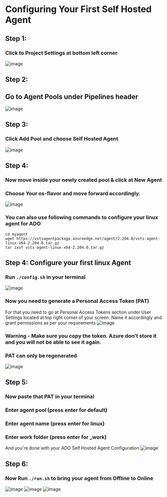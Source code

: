 # Configuring Your First Self Hosted Agent
## Step 1:
### Click to Project Settings at bottom left corner
![image](https://user-images.githubusercontent.com/99440004/173686097-3d83fc5e-e1a4-4299-b0e1-dc597c231dc8.png)

## Step 2:
## Go to Agent Pools under Pipelines header
![image](https://user-images.githubusercontent.com/99440004/173686292-ab91ad04-0829-4b7a-a682-420f927ff38f.png)

## Step 3:
### Click Add Pool and choose Self Hosted Agent
![image](https://user-images.githubusercontent.com/99440004/173686613-04fe32ca-2b01-4f36-aab7-652cc25543a4.png)

## Step 4:
### Now move inside your newly created pool & click at New Agent
### Choose Your os-flavor and move forward accordingly.
![image](https://user-images.githubusercontent.com/99440004/173686958-13335815-b73b-4c21-bc9a-a7872f5fb55f.png)
### You can also use following commands to configure your linux agent for ADO
```mkdir myagent
cd myagent
wget https://vstsagentpackage.azureedge.net/agent/2.204.0/vsts-agent-linux-x64-2.204.0.tar.gz
tar zxvf vsts-agent-linux-x64-2.204.0.tar.gz
```

## Step 4: Configure your first linux Agent
### Run `./config.sh` in your terminal
![image](https://user-images.githubusercontent.com/99440004/173689503-61f1f626-886a-4995-ab52-a54c0bc61050.png)
### Now you need to generate a Personal Access Token (PAT)
For that you need to go at Personal Access Tokens section under User Settings located at top right corner of your screen.
Name it accordingly and grant permissions as per your requirements
![image](https://user-images.githubusercontent.com/99440004/173690130-c6123569-7171-4644-b5d8-e4c6008c9577.png)
### Warning - Make sure you copy the token. Azure don't store it and you will not be able to see it again. 
### PAT can only be regenerated 

![image](https://user-images.githubusercontent.com/99440004/173690535-4fc9e1c0-640b-4b9e-b22a-c31057d18e67.png)

## Step 5:
### Now paste that PAT in your terminal
### Enter agent pool (press enter for default)
### Enter agent name (press enter for linux)
### Enter work folder (press enter for _work)
And you're done with your ADO Self Hosted Agent Configuration
![image](https://user-images.githubusercontent.com/99440004/173691384-096dbd11-6653-45b0-bdca-6563016f2721.png)


## Step 6:
### Now Run `./run.sh` to bring your agent from Offline to Online
![image](https://user-images.githubusercontent.com/99440004/173691913-2a39ebd9-e5ff-4795-b2a0-9aa81f95b7a0.png)
![image](https://user-images.githubusercontent.com/99440004/173691970-9a4f7de8-a206-4477-8cf9-b3a7eab1c7f2.png)
![image](https://user-images.githubusercontent.com/99440004/173692005-94c091b9-70ce-4b7a-bf7d-2d998f770d69.png)